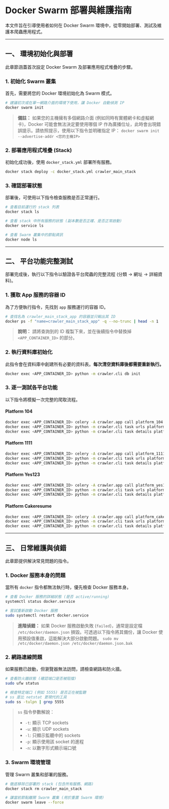 # Docker Swarm 部署與維護指南

本文件旨在引導使用者如何在 Docker Swarm 環境中，從零開始部署、測試及維護本爬蟲應用程式。

---

## 一、 環境初始化與部署

此章節涵蓋首次設定 Docker Swarm 及部署應用程式堆疊的步驟。

### 1. 初始化 Swarm 叢集
首先，需要將您的 Docker 環境初始化為 Swarm 模式。

```bash
# 建議初次或在單一網路介面的環境下使用，讓 Docker 自動偵測 IP
docker swarm init
```
> **備註：** 如果您的主機擁有多個網路介面 (例如同時有實體網卡和虛擬網卡)，Docker 可能會無法決定要使用哪個 IP 作為廣播位址，此時會出現錯誤提示。請依照提示，使用以下指令並明確指定 IP：
> `docker swarm init --advertise-addr <您的主機IP>`

### 2. 部署應用程式堆疊 (Stack)
初始化成功後，使用 `docker_stack.yml` 部署所有服務。

```bash
docker stack deploy -c docker_stack.yml crawler_main_stack
```

### 3. 確認部署狀態
部署後，可使用以下指令檢查服務是否正常運行。

```bash
# 查看目前運行的 stack 列表
docker stack ls

# 查看 stack 中所有服務的狀態 (副本數是否正確、是否正常啟動)
docker service ls

# 查看 Swarm 叢集中的節點資訊
docker node ls
```

---

## 二、 平台功能完整測試

部署完成後，執行以下指令以驗證各平台爬蟲的完整流程 (分類 -> 網址 -> 詳細資料)。

### 1. 獲取 App 服務的容器 ID
為了方便執行指令，先找到 `app` 服務運行的容器 ID。

```bash
# 查找名為 crawler_main_stack_app 的容器並只輸出其 ID
docker ps -f "name=crawler_main_stack_app" -q --no-trunc | head -n 1
```
> **說明：** 請將查詢到的 ID 複製下來，並在後續指令中替換掉 `<APP_CONTAINER_ID>` 的部分。

### 2. 執行資料庫初始化
此指令會在資料庫中創建所有必要的資料表。**每次清空資料庫後都需要重新執行。**

```bash
docker exec <APP_CONTAINER_ID> python -m crawler.cli db init
```

### 3. 逐一測試各平台功能
以下指令將模擬一次完整的爬取流程。

#### Platform 104
```bash
docker exec <APP_CONTAINER_ID> celery -A crawler.app call platform_104.run_category_pipeline
docker exec <APP_CONTAINER_ID> python -m crawler.cli task urls platform_104 --category-id 2007001001
docker exec <APP_CONTAINER_ID> python -m crawler.cli task details platform_104 --limit 5
```

#### Platform 1111
```bash
docker exec <APP_CONTAINER_ID> celery -A crawler.app call platform_1111.run_category_pipeline
docker exec <APP_CONTAINER_ID> python -m crawler.cli task urls platform_1111 --category-id 140100
docker exec <APP_CONTAINER_ID> python -m crawler.cli task details platform_1111 --limit 5
```

#### Platform Yes123
```bash
docker exec <APP_CONTAINER_ID> celery -A crawler.app call platform_yes123.run_category_pipeline
docker exec <APP_CONTAINER_ID> python -m crawler.cli task urls platform_yes123 --category-id '2_1001_0001_0003'
docker exec <APP_CONTAINER_ID> python -m crawler.cli task details platform_yes123 --limit 5
```

#### Platform Cakeresume
```bash
docker exec <APP_CONTAINER_ID> celery -A crawler.app call platform_cakeresume.run_category_pipeline
docker exec <APP_CONTAINER_ID> python -m crawler.cli task urls platform_cakeresume --category-id 'it_software-engineer'
docker exec <APP_CONTAINER_ID> python -m crawler.cli task details platform_cakeresume --limit 5
```

---

## 三、 日常維護與偵錯

此章節提供解決常見問題的指令。

### 1. Docker 服務本身的問題
當所有 `docker` 指令都無法執行時，優先檢查 Docker 服務本身。

```bash
# 查看 Docker 服務的詳細狀態 (是否 active/running)
systemctl status docker.service

# 嘗試重新啟動 Docker 服務
sudo systemctl restart docker.service
```
> **進階偵錯：** 如果 Docker 服務啟動失敗 (`failed`)，通常是設定檔 `/etc/docker/daemon.json` 損毀。可透過以下指令將其備份，讓 Docker 使用預設值重啟，這能解決大部分啟動問題。
> `sudo mv /etc/docker/daemon.json /etc/docker/daemon.json.bak`

### 2. 網路連線問題
如果服務已啟動，但瀏覽器無法訪問，請檢查網路和防火牆。
<!-- ifconfig -->
<!-- ip a -->

```bash
# 查看防火牆狀態 (確認端口是否被阻擋)
sudo ufw status

# 檢查特定端口 (例如 5555) 是否正在被監聽
# ss 是比 netstat 更現代的工具
sudo ss -tulpn | grep 5555
```
> `ss` 指令參數解說：
> - `-t`: 顯示 TCP sockets
> - `-u`: 顯示 UDP sockets
> - `-l`: 只顯示監聽中的 sockets
> - `-p`: 顯示使用該 socket 的進程
> - `-n`: 以數字形式顯示端口號

### 3. Swarm 環境管理
管理 Swarm 叢集和部署的服務。

```bash
# 徹底移除已部署的 stack (包含所有服務、網路)
docker stack rm crawler_main_stack

# 讓當前節點離開 Swarm 叢集 (用於重置 Swarm 環境)
docker swarm leave --force
```
